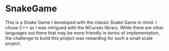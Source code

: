 # SnakeGame
This is a Snake Game I developed with the classic Snake Game in mind. I chose C++ as I was intrigued with the NCurses library. While there are other languages out there that may be more friendly in terms of implementation, the challenge to build this project was rewarding for such a small scale project.
